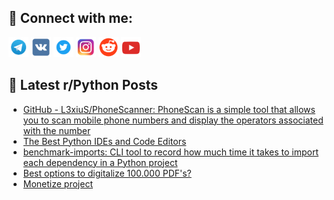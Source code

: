 ## 🔎 Connect with me:
[<img src="https://github.com/bullbesh/bullbesh/blob/main/images/Telegram.png" width="32" height="32" />](https://t.me/bullbesh)
[<img src="https://github.com/bullbesh/bullbesh/blob/main/images/VK.png" width="32" height="32" />](https://vk.com/bullbesh)
[<img src="https://github.com/bullbesh/bullbesh/blob/main/images/Twitter.png" width="32" height="32" />](https://twitter.com/bullbesh1)
[<img src="https://github.com/bullbesh/bullbesh/blob/main/images/Instagram.png" width="32" height="32" />](https://www.instagram.com/bullbesh)
[<img src="https://github.com/bullbesh/bullbesh/blob/main/images/Reddit.png" width="32" height="32" />](https://www.reddit.com/user/bullbesh)
[<img src="https://github.com/bullbesh/bullbesh/blob/main/images/YouTube.png" width="32" height="32" />](https://www.youtube.com/channel/UCtfjRs6uzgq5mfm8S06WTcg)

## 📕 Latest r/Python Posts
<!-- BLOG-POST-LIST:START -->
- [GitHub - L3xiuS/PhoneScanner: PhoneScan is a simple tool that allows you to scan mobile phone numbers and display the operators associated with the number](https://www.reddit.com/r/Python/comments/ym4m43/github_l3xiusphonescanner_phonescan_is_a_simple/)
- [The Best Python IDEs and Code Editors](https://www.reddit.com/r/Python/comments/ym46cd/the_best_python_ides_and_code_editors/)
- [benchmark-imports: CLI tool to record how much time it takes to import each dependency in a Python project](https://www.reddit.com/r/Python/comments/ym1bc6/benchmarkimports_cli_tool_to_record_how_much_time/)
- [Best options to digitalize 100.000 PDF&#39;s?](https://www.reddit.com/r/Python/comments/ym0itn/best_options_to_digitalize_100000_pdfs/)
- [Monetize project](https://www.reddit.com/r/Python/comments/ylzq6b/monetize_project/)
<!-- BLOG-POST-LIST:END -->

